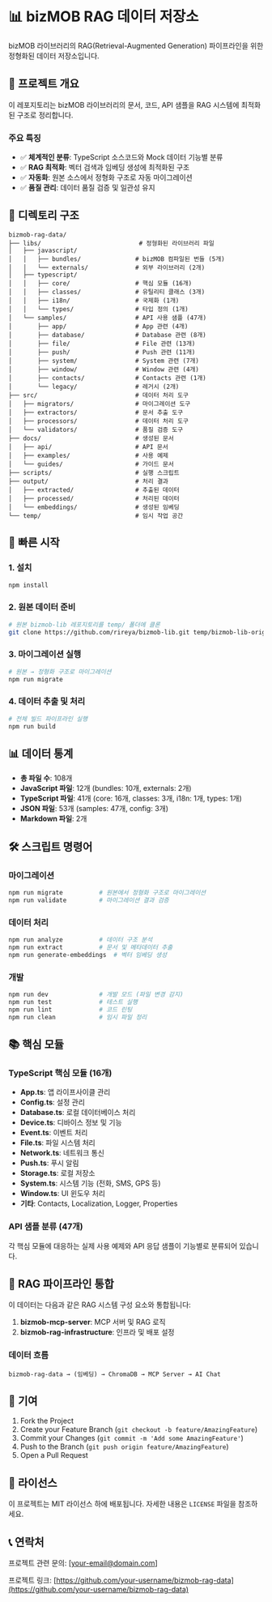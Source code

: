 # 📊 bizMOB RAG 데이터 저장소

bizMOB 라이브러리의 RAG(Retrieval-Augmented Generation) 파이프라인을 위한 정형화된 데이터 저장소입니다.

## 🎯 프로젝트 개요

이 레포지토리는 bizMOB 라이브러리의 문서, 코드, API 샘플을 RAG 시스템에 최적화된 구조로 정리합니다.

### 주요 특징

- ✅ **체계적인 분류**: TypeScript 소스코드와 Mock 데이터 기능별 분류
- ✅ **RAG 최적화**: 벡터 검색과 임베딩 생성에 최적화된 구조
- ✅ **자동화**: 원본 소스에서 정형화 구조로 자동 마이그레이션
- ✅ **품질 관리**: 데이터 품질 검증 및 일관성 유지

## 📁 디렉토리 구조

```
bizmob-rag-data/
├── libs/                           # 정형화된 라이브러리 파일
│   ├── javascript/
│   │   ├── bundles/               # bizMOB 컴파일된 번들 (5개)
│   │   └── externals/             # 외부 라이브러리 (2개)
│   ├── typescript/
│   │   ├── core/                  # 핵심 모듈 (16개)
│   │   ├── classes/               # 유틸리티 클래스 (3개)
│   │   ├── i18n/                  # 국제화 (1개)
│   │   └── types/                 # 타입 정의 (1개)
│   └── samples/                   # API 사용 샘플 (47개)
│       ├── app/                   # App 관련 (4개)
│       ├── database/              # Database 관련 (8개)
│       ├── file/                  # File 관련 (13개)
│       ├── push/                  # Push 관련 (11개)
│       ├── system/                # System 관련 (7개)
│       ├── window/                # Window 관련 (4개)
│       ├── contacts/              # Contacts 관련 (1개)
│       └── legacy/                # 레거시 (2개)
├── src/                           # 데이터 처리 도구
│   ├── migrators/                 # 마이그레이션 도구
│   ├── extractors/                # 문서 추출 도구
│   ├── processors/                # 데이터 처리 도구
│   └── validators/                # 품질 검증 도구
├── docs/                          # 생성된 문서
│   ├── api/                       # API 문서
│   ├── examples/                  # 사용 예제
│   └── guides/                    # 가이드 문서
├── scripts/                       # 실행 스크립트
├── output/                        # 처리 결과
│   ├── extracted/                 # 추출된 데이터
│   ├── processed/                 # 처리된 데이터
│   └── embeddings/                # 생성된 임베딩
└── temp/                          # 임시 작업 공간
```

## 🚀 빠른 시작

### 1. 설치

```bash
npm install
```

### 2. 원본 데이터 준비

```bash
# 원본 bizmob-lib 레포지토리를 temp/ 폴더에 클론
git clone https://github.com/rireya/bizmob-lib.git temp/bizmob-lib-original
```

### 3. 마이그레이션 실행

```bash
# 원본 → 정형화 구조로 마이그레이션
npm run migrate
```

### 4. 데이터 추출 및 처리

```bash
# 전체 빌드 파이프라인 실행
npm run build
```

## 📊 데이터 통계

- **총 파일 수**: 108개
- **JavaScript 파일**: 12개 (bundles: 10개, externals: 2개)
- **TypeScript 파일**: 41개 (core: 16개, classes: 3개, i18n: 1개, types: 1개)
- **JSON 파일**: 53개 (samples: 47개, config: 3개)
- **Markdown 파일**: 2개

## 🛠️ 스크립트 명령어

### 마이그레이션

```bash
npm run migrate          # 원본에서 정형화 구조로 마이그레이션
npm run validate         # 마이그레이션 결과 검증
```

### 데이터 처리

```bash
npm run analyze          # 데이터 구조 분석
npm run extract          # 문서 및 메타데이터 추출
npm run generate-embeddings  # 벡터 임베딩 생성
```

### 개발

```bash
npm run dev              # 개발 모드 (파일 변경 감지)
npm run test             # 테스트 실행
npm run lint             # 코드 린팅
npm run clean            # 임시 파일 정리
```

## 📚 핵심 모듈

### TypeScript 핵심 모듈 (16개)

- **App.ts**: 앱 라이프사이클 관리
- **Config.ts**: 설정 관리
- **Database.ts**: 로컬 데이터베이스 처리
- **Device.ts**: 디바이스 정보 및 기능
- **Event.ts**: 이벤트 처리
- **File.ts**: 파일 시스템 처리
- **Network.ts**: 네트워크 통신
- **Push.ts**: 푸시 알림
- **Storage.ts**: 로컬 저장소
- **System.ts**: 시스템 기능 (전화, SMS, GPS 등)
- **Window.ts**: UI 윈도우 처리
- **기타**: Contacts, Localization, Logger, Properties

### API 샘플 분류 (47개)

각 핵심 모듈에 대응하는 실제 사용 예제와 API 응답 샘플이 기능별로 분류되어 있습니다.

## 🔧 RAG 파이프라인 통합

이 데이터는 다음과 같은 RAG 시스템 구성 요소와 통합됩니다:

1. **bizmob-mcp-server**: MCP 서버 및 RAG 로직
2. **bizmob-rag-infrastructure**: 인프라 및 배포 설정

### 데이터 흐름

```
bizmob-rag-data → (임베딩) → ChromaDB → MCP Server → AI Chat
```

## 🤝 기여

1. Fork the Project
2. Create your Feature Branch (`git checkout -b feature/AmazingFeature`)
3. Commit your Changes (`git commit -m 'Add some AmazingFeature'`)
4. Push to the Branch (`git push origin feature/AmazingFeature`)
5. Open a Pull Request

## 📄 라이선스

이 프로젝트는 MIT 라이선스 하에 배포됩니다. 자세한 내용은 `LICENSE` 파일을 참조하세요.

## 📞 연락처

프로젝트 관련 문의: [your-email@domain.com]

프로젝트 링크: [https://github.com/your-username/bizmob-rag-data](https://github.com/your-username/bizmob-rag-data)

